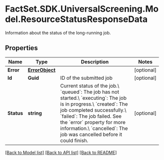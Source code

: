 # FactSet.SDK.UniversalScreening.Model.ResourceStatusResponseData
Information about the status of the long-running job.

## Properties

Name | Type | Description | Notes
------------ | ------------- | ------------- | -------------
**Error** | [**ErrorObject**](ErrorObject.md) |  | [optional] 
**Id** | **Guid** | ID of the submitted job | [optional] 
**Status** | **string** | Current status of the job.\\ &#x60;queued&#x60;: The job has not started.\\ &#x60;executing&#x60;: The job is in progress.\\ &#x60;created&#x60;: The job completed successfully.\\ &#x60;failed&#x60;: The job failed. See the &#x60;error&#x60; property for more information.\\ &#x60;cancelled&#x60;: The job was cancelled before it could finish. | [optional] 

[[Back to Model list]](../README.md#documentation-for-models) [[Back to API list]](../README.md#documentation-for-api-endpoints) [[Back to README]](../README.md)


